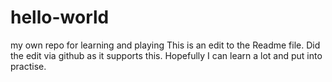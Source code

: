 # hello-world
my own repo for learning and playing
This is an edit to the Readme file. Did the edit via github as it supports this.
Hopefully I can learn a lot and put into practise.
